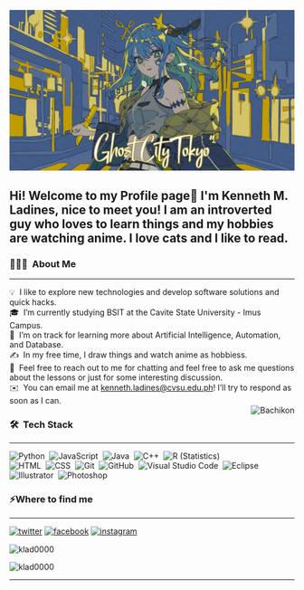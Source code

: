 <p><img src="https://github.com/Klad0000/Klad0000/blob/main/maxresdefault.jpg" alt="suimage"></p>
<h2>Hi! Welcome to my Profile page👾 I'm Kenneth M. Ladines, nice to meet you! I am an introverted guy who loves to learn things and my hobbies are watching anime. I love cats and I like to read.</h2>
<h3 id="-about-me">👨🏻‍💻 &nbsp;About Me</h3><hr>
<p>💡 &nbsp;I like to explore new technologies and develop software solutions and quick hacks.<br>
🎓 &nbsp;I’m currently studying BSIT at the Cavite State University - Imus Campus.<br>
🌱 &nbsp;I’m on track for learning more about Artificial Intelligence, Automation, and Database.<br>
✍️ &nbsp;In my free time, I draw things and watch anime as hobbiess.<br>
💬 &nbsp;Feel free to reach out to me for chatting and feel free to ask me questions about the lessons or just for some interesting discussion.<br>
✉️ &nbsp;You can email me at <a href="mailto:kenneth.ladines@cvsu.edu.ph">kenneth.ladines@cvsu.edu.ph</a>! I’ll try to respond as soon as I can.<br>
  
<img alt="Bachikon" src="https://github.com/Klad0000/Klad0000/blob/main/suibachikon.gif" align="right">
<h3 id="-tech-stack">🛠 &nbsp;Tech Stack</h3><hr>
<p><img src="https://img.shields.io/badge/-Python-05122A?style=flat&amp;logo=python" alt="Python">&nbsp;
<img src="https://img.shields.io/badge/-JavaScript-05122A?style=flat&amp;logo=javascript" alt="JavaScript">&nbsp;
<img src="https://img.shields.io/badge/-Java-05122A?style=flat&amp;logo=Java&amp;logoColor=FFA518" alt="Java">&nbsp;
<img src="https://img.shields.io/badge/-C++-05122A?style=flat&amp;logo=C%2B%2B&amp;logoColor=00599C" alt="C++">&nbsp;
<img src="https://img.shields.io/badge/-R-05122A?style=flat&amp;logo=R&amp;logoColor=276DC3" alt="R (Statistics)"><br>
<img src="https://img.shields.io/badge/-HTML-05122A?style=flat&amp;logo=HTML5" alt="HTML">&nbsp;
<img src="https://img.shields.io/badge/-CSS-05122A?style=flat&amp;logo=CSS3&amp;logoColor=1572B6" alt="CSS">&nbsp;
<img src="https://img.shields.io/badge/-Git-05122A?style=flat&amp;logo=git" alt="Git">&nbsp;
<img src="https://img.shields.io/badge/-GitHub-05122A?style=flat&amp;logo=github" alt="GitHub">&nbsp;
<img src="https://img.shields.io/badge/-Visual%20Studio%20Code-05122A?style=flat&amp;logo=visual-studio-code&amp;logoColor=007ACC" alt="Visual Studio Code">&nbsp;
<img src="https://img.shields.io/badge/-Eclipse-05122A?style=flat&amp;logo=eclipse-ide&amp;logoColor=2C2255" alt="Eclipse"><br>
<img src="https://img.shields.io/badge/-Illustrator-05122A?style=flat&amp;logo=adobe-illustrator" alt="Illustrator">&nbsp;
<img src="https://img.shields.io/badge/-Photoshop-05122A?style=flat&amp;logo=adobe-photoshop" alt="Photoshop">&nbsp;

<a target="_blank" href="https://tenor.com/eYBfwjjRlxO.gif"></a>
<h3>⚡️Where to find me</h3><hr>
<p><a target="_blank" href="https://twitter.com/https://x.com/KLADKLADKLA" style="display: inline-block;"><img src="https://img.shields.io/badge/twitter-x?style=for-the-badge&logo=x&logoColor=white&color=%230f1419" alt="twitter" /></a>
<a target="_blank" href="https://www.facebook.com/https://www.facebook.com/Lalalaladines" style="display: inline-block;"><img src="https://img.shields.io/badge/facebook-logo?style=for-the-badge&logo=facebook&logoColor=white&color=%230866ff" alt="facebook" /></a>
<a target="_blank" href="https://www.instagram.com/https://www.instagram.com/lalalaladines/" style="display: inline-block;"><img src="https://img.shields.io/badge/instagram-logo?style=for-the-badge&logo=instagram&logoColor=white&color=%23F35369" alt="instagram" /></a></p>
<p><img align="center" src="https://github-readme-stats.vercel.app/api?username=klad0000&show_icons=true&locale=en" alt="klad0000" /></p>
<p><img src="https://github-readme-stats.vercel.app/api/top-langs?username=klad0000&show_icons=true&locale=en&layout=compact" alt="klad0000" /></p>
</p>
<hr>












<!--.
**Klad0000/Klad0000** is a ✨ _special_ ✨ repository because its `README.md` (this file) appears on your GitHub profile.

Here are some ideas to get you started:

- 🔭 I’m currently working on ...
- 🌱 I’m currently learning ...
- 👯 I’m looking to collaborate on ...
- 🤔 I’m looking for help with ...
- 💬 Ask me about ...
- 📫 How to reach me: ...
- 😄 Pronouns: ...
- ⚡ Fun fact: ...
-->
